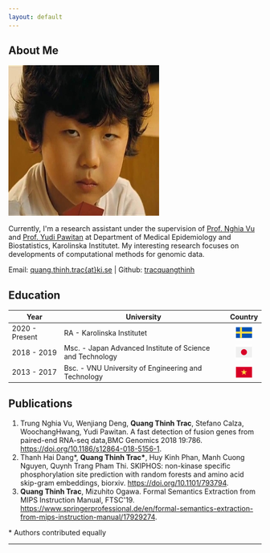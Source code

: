 ```yaml
---
layout: default
---
```


## About Me

<img class="profile-picture" src="me.jpg">

Currently, I'm a research assistant under the supervision of <a href="https://staff.ki.se/people/nghvu">Prof. Nghia Vu</a> and <a href="http://fafner.meb.ki.se/personal/yudpaw/" target="_blank">Prof. Yudi Pawitan</a> at Department of Medical Epidemiology and Biostatistics, Karolinska Institutet. My interesting research focuses on developments of computational methods for genomic data.

Email: <a href="mailto:quang.thinh.trac@ki.se">quang.thinh.trac{at}ki.se</a> \| Github: <a href="https://github.com/tracquangthinh">tracquangthinh</a>

## Education

Year | University | Country
------|-------|--
2020 - Present | RA - Karolinska Institutet | <img src="img/sweden.png" style="width:32px;height:32px;display: block;margin-left: auto;margin-right: auto;">
2018 - 2019 | Msc. - Japan Advanced Institute of Science and Technology| <img src="img/japan.png" style="width:32px;height:32px;display: block;margin-left: auto;margin-right: auto;">
2013 - 2017 | Bsc. - VNU University of Engineering and Technology| <img src="img/vietnam.png" style="width:32px;height:32px;display: block;margin-left: auto;margin-right: auto;">

<!-- Here is a blockquote

> To a great mind, nothing is little -->

## Publications

1. Trung Nghia Vu, Wenjiang Deng, **Quang Thinh Trac**, Stefano Calza, WoochangHwang, Yudi Pawitan. A fast detection of fusion genes from paired-end RNA-seq data,BMC Genomics 2018 19:786. <a href="https://doi.org/10.1186/s12864-018-5156-1">https://doi.org/10.1186/s12864-018-5156-1</a>.
2. Thanh Hai Dang\*, **Quang Thinh Trac\***, Huy Kinh Phan, Manh Cuong Nguyen, Quynh Trang Pham Thi. SKIPHOS: non-kinase specific phosphorylation site prediction with random forests and amino acid skip-gram embeddings, biorxiv. <a href="https://doi.org/10.1101/793794">https://doi.org/10.1101/793794</a>.
3. **Quang Thinh Trac**, Mizuhito Ogawa. Formal Semantics Extraction from MIPS Instruction Manual, FTSC'19. <a href="https://www.springerprofessional.de/en/formal-semantics-extraction-from-mips-instruction-manual/17929274">https://www.springerprofessional.de/en/formal-semantics-extraction-from-mips-instruction-manual/17929274</a>.

\* Authors contributed equally

---

